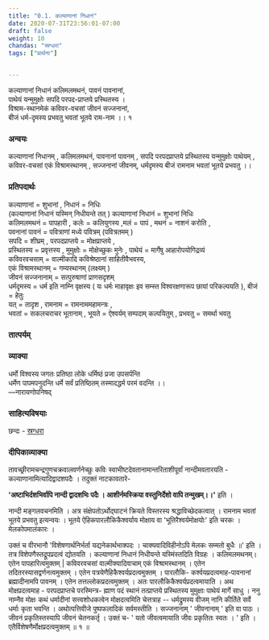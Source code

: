 ```yaml
---
title: "0.1. कल्याणानां निधानं"
date: 2020-07-31T23:56:01-07:00
draft: false
weight: 10
chandas: "स्रग्धरा"
tags: ["प्रार्थना"]


---
```



<div class="shloka">

कल्याणानां निधानं कलिमलमथनं, पावनं पावनानां, <br/>
पाथेयं यन्मुमुक्षोः सपदि परपद-प्राप्तये प्रस्थितस्य । <br/> 
विश्राम-स्थानमेकं कविवर-वचसां जीवनं सज्जनानां, <br/>
बीजं धर्म-दृमस्य प्रभवतु भवतां भूतये राम-नाम ।। १ 
</div>

### अन्वयः
<div class="tatparya">

कल्याणानां निधानम् ,  कलिमलमथनं, पावनानां पावनम् ,   सपदि परपदप्राप्तये प्रस्थितस्य यन्मुमुक्षोः पाथेयम् , कविवर-वचसां एकं विश्रामस्थानम् , सज्जनानां जीवनम्, धर्मदृमस्य बीजं रामनाम भवतां भूतये प्रभवतु ।।

</div>

### प्रतिपदार्थः

<div class="padartha">

कल्याणानां = शुभानां , निधानं = निधिः <br/>(कल्याणानां निधानं यस्मिन् निधीयन्ते तत् ) कल्याणानां निधानं = शुभानां निधिः  <br/>
कलिमलमथनं = पापहारी , 
कलेः = कलियुगस्य ,मलं = पापं , मथनं =  नाशनं करोति , <br/>
पवनानां पावनं = पवित्राणां मध्ये पवित्रम्  (पवित्रतमम् ) <br/>
सपदि = शीघ्रम्  , 
परपदप्राप्तये = मोक्षप्राप्तये ,  
प्रस्थितस्य = प्रवृत्तस्य , 
मुमुक्षोः = मोक्षेच्छुकः मुनेः , 
पाथेयं = मार्गेषु आहारोपयोगिद्रव्यं <br/>
कविवरवचसाम्  = वाल्मीकादि कविश्रेष्ठानां  साहितीवैभवस्य,  
एकं विश्रामस्थानम्  = गम्यस्थानम्  (लक्ष्यम् ) <br/>
जीवनं सज्जनानाम्  = सत्पुरुषाणां प्राणसदृशम्  <br/>
धर्मदृमस्य = धर्म इति नाम्नि वृक्षस्य  ( यः धर्मः माहावृक्षः इव सम्स्त विश्वरक्षणारूप छायां परिकल्पयति ), 
बीजं = हेतुः <br/>
यत् = तादृश , 
रामनाम = रामनाममहामन्त्रः ,  
भवतां = सकलचराचर भूतानाम् , 
भूयते = ऐश्वर्यम् सम्पदाम् कल्पयितुम् , 
प्रभवतु = समर्था भवतु 

</div>

### तात्पर्यम्  

### व्याक्या 

<div class="shloka">
धर्मो विश्वस्य जगतः प्रतिष्ठा लोके धर्मिष्ठं प्रजा उपसर्पन्ति <br/>
धर्मेण पापमपनुदन्ति धर्मे सर्वं प्रतिष्ठितम् तस्मादद्धर्म परमं वदन्ति ।। <br/>
—नारायणोपनिषद्
</div>

<div class="skt_gadya">

### साहित्यविषयाः 

छन्दः - [स्रग्धरा](/sahitya-shaastra-parichaya/chandas-prakarana/01_srgdhara/) 


### दीपिकाव्याक्या 

तावच्छ्रीरामचन्द्रगुणचक्रवालवर्णनेच्छुः कविः स्वाभीष्टदेवतानामान्तरिताशीपूर्वां  नान्दीमवतारयति - कल्याणानामित्यादिद्वादशपदैः । तदुक्तं नाटकावतारे-

**'अष्टाभिर्दशभिर्वापि नान्दी द्वादशभिः पदैः । आशीर्नमस्क्रिया वस्तुनिर्देशो वापि तन्मुखम्।।'** इति ।

नान्दी मङ्गलवचनमिति । अत्र संक्षेपतोऽर्थोद्घाटनं क्रियते विस्तरस्य श्रद्धाविच्छेदकत्वात् । रामनाम भवतां भूतये प्रभवतु इत्यन्वयः । भूतये ऐहिकपारलौकिकैश्वर्याय मोक्षाय वा 'भूतिरैश्वर्यमोक्षयोः' इति चरकः । मेलकोपमालंकारः ।

उक्तं च वीरभानौ 'विशेषणार्थनिर्भर्ता यद्यनेकार्थभाक्पदः । चाक्यवादिविहीनोऽपि मेलकः सम्मतो बुधैः ॥' इति । तत्र विशेपणैस्तद्रूपप्रदत्वं द्योतयति । कल्याणानां निधानं निधीयन्ते यस्मिंस्तदिति विग्रहः । कलिमलमथनम्। एतेन पापहारित्वमुक्तम् | कविवरवचसां वाल्मीक्यादिवाचाम् एकं विश्रामस्थानम् । एतेन तदितरस्यासद्वर्णनत्वमुक्तम् । एतेन पत्रयेणैहिकैश्वर्यप्रदत्वमुक्तम् । पारलौकि- कर्श्वयप्रदत्वमाह-पावनानां ब्रह्मादीनामपि पावनम् । एतेन तत्तल्लोकप्रदत्वमुक्तम् । अतः पारलौकिकैश्वर्यप्रदत्वमायाति । अथ मोक्षप्रदत्वमाह - परपदप्राप्तचे परस्मिन्त्र- ह्माण पदं स्थानं तत्प्राप्तये प्रस्थितस्य मुमुक्षाः पाथेयं मार्गे साधु । ननु नाम्नैव मोक्षः कथं धर्मादीनां सत्त्वशोधकत्वेन मोक्षदत्वमिति चेत्तत्राह -- धर्मद्रुमस्य वीजम् नानि कीर्तिते सर्वे धर्माः कृता भवन्ति । अथोत्पत्तिवीजे पुष्पफलादिकं सर्वमस्तीति । सज्जनानाम् ' जीवनानाम् ' इति वा पाठः । जीवनं प्रकृतिस्तस्यापि जीवनं चेतनकर्तृ । उक्तं च- ' यतो जीवत्वमायाति जीवः प्रकृतितः स्वतः । ' इति । एतैर्विशेषणैर्मोक्षप्रदत्वमुक्तम् ॥ १ ॥



</div>
